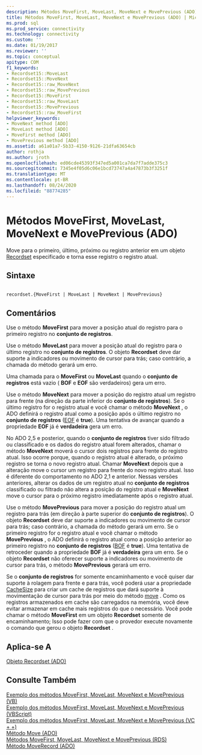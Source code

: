 ```yaml
---
description: Métodos MoveFirst, MoveLast, MoveNext e MovePrevious (ADO)
title: Métodos MoveFirst, MoveLast, MoveNext e MovePrevious (ADO) | Microsoft Docs
ms.prod: sql
ms.prod_service: connectivity
ms.technology: connectivity
ms.custom: ''
ms.date: 01/19/2017
ms.reviewer: ''
ms.topic: conceptual
apitype: COM
f1_keywords:
- Recordset15::MoveLast
- Recordset15::MoveNext
- Recordset15::raw_MoveNext
- Recordset15::raw_MovePrevious
- Recordset15::MoveFirst
- Recordset15::raw_MoveLast
- Recordset15::MovePrevious
- Recordset15::raw_MoveFirst
helpviewer_keywords:
- MoveNext method [ADO]
- MoveLast method [ADO]
- MoveFirst method [ADO]
- MovePrevious method [ADO]
ms.assetid: a61a01a7-5b33-4150-9126-21dfa63654cb
author: rothja
ms.author: jroth
ms.openlocfilehash: ed06cde45393f347ed5a001ca7da7f7adde375c3
ms.sourcegitcommit: 7345e4f05d6c06e1bcd73747a4a47873b3f3251f
ms.translationtype: MT
ms.contentlocale: pt-BR
ms.lasthandoff: 08/24/2020
ms.locfileid: "88774285"
---
```

# <a name="movefirst-movelast-movenext-and-moveprevious-methods-ado"></a>Métodos MoveFirst, MoveLast, MoveNext e MovePrevious (ADO)
Move para o primeiro, último, próximo ou registro anterior em um objeto [Recordset](./recordset-object-ado.md) especificado e torna esse registro o registro atual.  
  
## <a name="syntax"></a>Sintaxe  
  
```  
  
recordset.{MoveFirst | MoveLast | MoveNext | MovePrevious}  
```  
  
## <a name="remarks"></a>Comentários  
 Use o método **MoveFirst** para mover a posição atual do registro para o primeiro registro no **conjunto de registros**.  
  
 Use o método **MoveLast** para mover a posição atual do registro para o último registro no **conjunto de registros**. O objeto **Recordset** deve dar suporte a indicadores ou movimento de cursor para trás; caso contrário, a chamada do método gerará um erro.  
  
 Uma chamada para o **MoveFirst** ou **MoveLast** quando o **conjunto de registros** está vazio ( **BOF** e **EOF** são verdadeiros) gera um erro.  
  
 Use o método **MoveNext** para mover a posição do registro atual um registro para frente (na direção da parte inferior do **conjunto de registros**). Se o último registro for o registro atual e você chamar o método **MoveNext** , o ADO definirá o registro atual como a posição após o último registro no **conjunto de registros** ([EOF](./bof-eof-properties-ado.md) é **true**). Uma tentativa de avançar quando a propriedade **EOF** já é **verdadeira** gera um erro.  
  
 No ADO 2,5 e posterior, quando o **conjunto de registros** tiver sido filtrado ou classificado e os dados do registro atual forem alterados, chamar o método **MoveNext** moverá o cursor dois registros para frente do registro atual. Isso ocorre porque, quando o registro atual é alterado, o próximo registro se torna o novo registro atual. Chamar **MoveNext** depois que a alteração move o cursor um registro para frente do novo registro atual. Isso é diferente do comportamento no ADO 2,1 e anterior. Nessas versões anteriores, alterar os dados de um registro atual no **conjunto de registros** classificado ou filtrado não altera a posição do registro atual e **MoveNext** move o cursor para o próximo registro imediatamente após o registro atual.  
  
 Use o método **MovePrevious** para mover a posição do registro atual um registro para trás (em direção à parte superior do **conjunto de registros**). O objeto **Recordset** deve dar suporte a indicadores ou movimento de cursor para trás; caso contrário, a chamada do método gerará um erro. Se o primeiro registro for o registro atual e você chamar o método **MovePrevious** , o ADO definirá o registro atual como a posição anterior ao primeiro registro no **conjunto de registros** ([BOF](./bof-eof-properties-ado.md) é **true**). Uma tentativa de retroceder quando a propriedade **BOF** já é **verdadeira** gera um erro. Se o objeto **Recordset** não oferecer suporte a indicadores ou movimento de cursor para trás, o método **MovePrevious** gerará um erro.  
  
 Se o **conjunto de registros** for somente encaminhamento e você quiser dar suporte à rolagem para frente e para trás, você poderá usar a propriedade [CacheSize](./cachesize-property-ado.md) para criar um cache de registros que dará suporte à movimentação de cursor para trás por meio do método [move](./move-method-ado.md) . Como os registros armazenados em cache são carregados na memória, você deve evitar armazenar em cache mais registros do que o necessário. Você pode chamar o método **MoveFirst** em um objeto **Recordset** somente de encaminhamento; Isso pode fazer com que o provedor execute novamente o comando que gerou o objeto **Recordset** .  
  
## <a name="applies-to"></a>Aplica-se A  
 [Objeto Recordset (ADO)](./recordset-object-ado.md)  
  
## <a name="see-also"></a>Consulte Também  
 [Exemplo dos métodos MoveFirst, MoveLast, MoveNext e MovePrevious (VB)](./movefirst-movelast-movenext-and-moveprevious-methods-example-vb.md)   
 [Exemplo dos métodos MoveFirst, MoveLast, MoveNext e MovePrevious (VBScript)](./movefirst-movelast-movenext-and-moveprevious-methods-example-vbscript.md)   
 [Exemplo dos métodos MoveFirst, MoveLast, MoveNext e MovePrevious (VC + +)](./movefirst-movelast-movenext-and-moveprevious-methods-example-vc.md)   
 [Método Move (ADO)](./move-method-ado.md)   
 [Métodos MoveFirst, MoveLast, MoveNext e MovePrevious (RDS)](../rds-api/movefirst-movelast-movenext-and-moveprevious-methods-rds.md)   
 [Método MoveRecord (ADO)](./moverecord-method-ado.md)